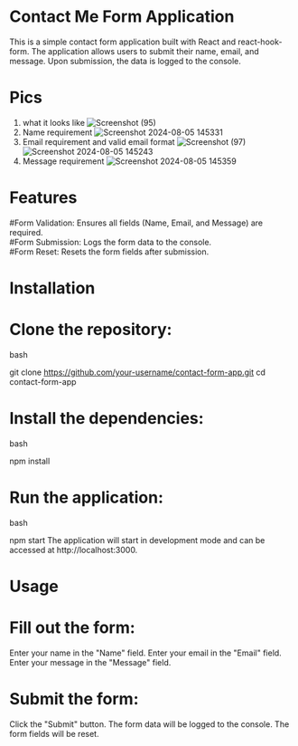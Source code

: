# Contact Me Form Application
This is a simple contact form application built with React and react-hook-form. The application allows users to submit their name, email, and message. Upon submission, the data is logged to the console.

# Pics
1. what it looks like
![Screenshot (95)](https://github.com/user-attachments/assets/7b5db886-c7eb-4ad4-a73e-a72439a89bd2)
2. Name requirement
![Screenshot 2024-08-05 145331](https://github.com/user-attachments/assets/5b4f16bb-9169-4d2f-a299-91aaa2d40d2d)
3. Email requirement and valid email format
![Screenshot (97)](https://github.com/user-attachments/assets/28f90953-b167-414a-8116-2c045b084c0a)
![Screenshot 2024-08-05 145243](https://github.com/user-attachments/assets/caf6000b-8b0a-4433-8a74-b2d3a079c75f)
4. Message requirement
![Screenshot 2024-08-05 145359](https://github.com/user-attachments/assets/138e45e0-3bd7-4a3a-abf1-44449f28a590)

# Features
#Form Validation: Ensures all fields (Name, Email, and Message) are required.                    
#Form Submission: Logs the form data to the console.                              
#Form Reset: Resets the form fields after submission.                    

# Installation
# Clone the repository:
bash
  
git clone https://github.com/your-username/contact-form-app.git
cd contact-form-app
# Install the dependencies:
bash
   
npm install
# Run the application:
bash
  
npm start
The application will start in development mode and can be accessed at http://localhost:3000.

# Usage
# Fill out the form:

Enter your name in the "Name" field.
Enter your email in the "Email" field.
Enter your message in the "Message" field.
# Submit the form:

Click the "Submit" button.
The form data will be logged to the console.
The form fields will be reset.
